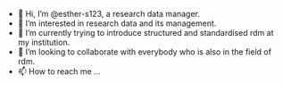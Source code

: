 - 👋 Hi, I’m @esther-s123, a research data manager.
- 👀 I’m interested in research data and its management.
- 🌱 I’m currently trying to introduce structured and standardised rdm at my institution.
- 💞️ I’m looking to collaborate with everybody who is also in the field of rdm.
- 📫 How to reach me ...

<!---
esther-s123/esther-s123 is a ✨ special ✨ repository because its `README.md` (this file) appears on your GitHub profile.
You can click the Preview link to take a look at your changes.
--->
